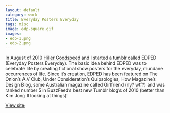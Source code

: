 ```yaml
---              
layout: default
category: work
title: Everyday Posters Everyday
tags: misc
image: edp-square.gif
images: 
- edp-1.png
- edp-2.png
---
```

In August of 2010 [Hiller Goodspeed](http://hillergoodspeed.tumblr.com/) and I started a tumblr called EDPED (Everyday Posters Everyday). The basic idea behind EDPED was to celebrate life by creating fictional show posters for the everyday, mundane occurrences of life. Since it’s creation, EDPED has been featured on The Onion’s A.V Club, Under Consideration’s Quipsologies, How Magazine’s Design Blog, some Australian magazine called Girlfriend (rly? wtf?) and was ranked number 5 in BuzzFeed’s best new Tumblr blog’s of 2010 (better than Kim Jong Il looking at things)!

[View site](http://edped.tumblr.com)
